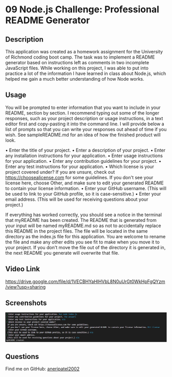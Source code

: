 # 09 Node.js Challenge: Professional README Generator

## Description

This application was created as a homework assignment for the University of Richmond coding boot camp. The task was to implement a README generator based on instructions left as comments in two incomplete JavaScript files. While working on this project, I was able to put into practice a lot of the information I have learned in class about Node.js, which helped me gain a much better understanding of how Node works.

## Usage

You will be prompted to enter information that you want to include in your README, section by section. I recommend typing out some of the longer responses, such as your project description or usage instructions, in a text editor first and copy-pasting it into the command line. I will provide below a list of prompts so that you can write your responses out ahead of time if you wish. See sampleREADME.md for an idea of how the finished product will look.

• Enter the title of your project.
• Enter a description of your project.
• Enter any installation instructions for your application.
• Enter usage instructions for your application.
• Enter any contribution guidelines for your project.
• Enter any test instructions for your application.
• Which license is your project covered under? If you are unsure, check out https://choosealicense.com for some guidelines. If you don't see your license here, choose Other, and make sure to edit your generated README to contain your license information.
• Enter your GitHub username. (This will be used to link to your GitHub profile, so it is case-sensitive.)
• Enter your email address. (This will be used for receiving questions about your project.)

If everything has worked correctly, you should see a notice in the terminal that myREADME has been created. The README that is generated from your input will be named myREADME.md so as not to accidentally replace this README in the project files. The file will be located in the same directory as the index.js file for this application. You are welcome to rename the file and make any other edits you see fit to make when you move it to your project. If you don't move the file out of the directory it is generated in, the next README you generate will overwrite that file.

## Video Link
https://drive.google.com/file/d/1VECBHYaHlHVbL8N0uUrGt0WkHpFgQYzm/view?usp=sharing

## Screenshots

![alt text](image.png)

## Questions

Find me on GitHub: [aneripatel2002](https://github.com/aneripatel2002)

